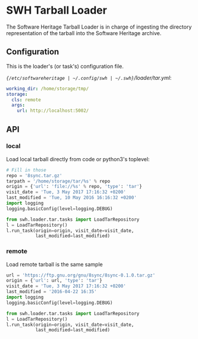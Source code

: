 # SWH Tarball Loader

The Software Heritage Tarball Loader is in charge of ingesting the
directory representation of the tarball into the Software Heritage
archive.

## Configuration

This is the loader's (or task's) configuration file.

*`{/etc/softwareheritage | ~/.config/swh | ~/.swh}`/loader/tar.yml*:

```YAML
working_dir: /home/storage/tmp/
storage:
  cls: remote
  args:
    url: http://localhost:5002/
```

## API

### local

Load local tarball directly from code or python3's toplevel:

``` Python
# Fill in those
repo = '8sync.tar.gz'
tarpath = '/home/storage/tar/%s' % repo
origin = {'url': 'file://%s' % repo, 'type': 'tar'}
visit_date = 'Tue, 3 May 2017 17:16:32 +0200'
last_modified = 'Tue, 10 May 2016 16:16:32 +0200'
import logging
logging.basicConfig(level=logging.DEBUG)

from swh.loader.tar.tasks import LoadTarRepository
l = LoadTarRepository()
l.run_task(origin=origin, visit_date=visit_date,
	       last_modified=last_modified)
```

### remote

Load remote tarball is the same sample

```Python
url = 'https://ftp.gnu.org/gnu/8sync/8sync-0.1.0.tar.gz'
origin = {'url': url, 'type': 'tar'}
visit_date = 'Tue, 3 May 2017 17:16:32 +0200'
last_modified = '2016-04-22 16:35'
import logging
logging.basicConfig(level=logging.DEBUG)

from swh.loader.tar.tasks import LoadTarRepository
l = LoadTarRepository()
l.run_task(origin=origin, visit_date=visit_date,
	       last_modified=last_modified)
```
